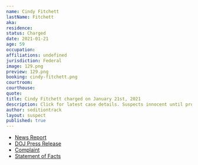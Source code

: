 ```yaml
---
name: Cindy Fitchett
lastName: Fitchett
aka:
residence:
status: Charged
date: 2021-01-21
age: 59
occupation:
affiliations: undefined
jurisdiction: Federal
image: 129.png
preview: 129.png
booking: cindy-fitchett.png
courtroom:
courthouse:
quote:
title: Cindy Fitchett charged on January 21st, 2021
description: Click for latest case details. Suspects innocent until proven guilty.
author: seditiontrack
layout: suspect
published: true
---
```

- [News Report](https://www.wtvr.com/news/local-news/cindy-fitchett-mathews-virginia-woman-arraigned-on-capitol-riot-charges-pleads-not-guilty)
- [DOJ Press Release](https://www.justice.gov/opa/pr/thirteen-charged-federal-court-following-riot-united-states-capitol)
- [Complaint](https://www.justice.gov/opa/press-release/file/1351716/download)
- [Statement of Facts](https://www.justice.gov/opa/press-release/file/1351721/download)

